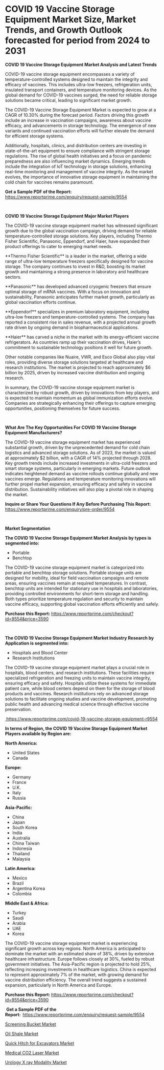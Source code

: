 <p><h1>COVID 19 Vaccine Storage Equipment Market Size, Market Trends, and Growth Outlook forecasted for period from 2024 to 2031</h1></p><p><strong>COVID 19 Vaccine Storage Equipment Market Analysis and Latest Trends</strong></p>
<p><p>COVID-19 vaccine storage equipment encompasses a variety of temperature-controlled systems designed to maintain the integrity and efficacy of vaccines. This includes ultra-low freezers, refrigeration units, insulated transport containers, and temperature monitoring devices. As the global demand for COVID-19 vaccines surged, the need for reliable storage solutions became critical, leading to significant market growth.</p><p>The COVID-19 Vaccine Storage Equipment Market is expected to grow at a CAGR of 10.30% during the forecast period. Factors driving this growth include an increase in vaccination campaigns, awareness about vaccine efficacy, and advancements in storage technology. The emergence of new variants and continued vaccination efforts will further elevate the demand for efficient storage systems. </p><p>Additionally, hospitals, clinics, and distribution centers are investing in state-of-the-art equipment to ensure compliance with stringent storage regulations. The rise of global health initiatives and a focus on pandemic preparedness are also influencing market dynamics. Emerging trends include the integration of IoT technology in storage solutions, enhancing real-time monitoring and management of vaccine integrity. As the market evolves, the importance of innovative storage equipment in maintaining the cold chain for vaccines remains paramount.</p></p>
<p><strong>Get a Sample PDF of the Report:&nbsp;</strong> <a href="https://www.reportprime.com/enquiry/request-sample/9554?utm_campaign=1159&utm_medium=2&utm_source=Github&utm_content=ia&utm_term=18102024&utm_id=covid-19-vaccine-storage-equipment">https://www.reportprime.com/enquiry/request-sample/9554</a></p>
<p>&nbsp;</p>
<p><strong>COVID 19 Vaccine Storage Equipment Major Market Players</strong></p>
<p><p>The COVID-19 vaccine storage equipment market has witnessed significant growth due to the global vaccination campaign, driving demand for reliable temperature-controlled storage solutions. Key players, including Thermo Fisher Scientific, Panasonic, Eppendorf, and Haier, have expanded their product offerings to cater to emerging market needs.</p><p>**Thermo Fisher Scientific** is a leader in the market, offering a wide range of ultra-low temperature freezers specifically designed for vaccine storage. The company continues to invest in R&D, boosting its market growth and maintaining a strong presence in laboratory and healthcare sectors.</p><p>**Panasonic** has developed advanced cryogenic freezers that ensure optimal storage of mRNA vaccines. With a focus on innovation and sustainability, Panasonic anticipates further market growth, particularly as global vaccination efforts continue.</p><p>**Eppendorf** specializes in premium laboratory equipment, including ultra-low freezers and temperature-controlled systems. The company has reported a consistent rise in sales revenue, with a projected annual growth rate driven by ongoing demand in biopharmaceutical applications.</p><p>**Haier** has carved a niche in the market with its energy-efficient vaccine refrigerators. As countries ramp up their vaccination drives, Haier’s commitment to sustainable technology positions it well for future growth.</p><p>Other notable companies like Nuaire, VWR, and Esco Global also play vital roles, providing diverse storage solutions targeted at healthcare and research institutions. The market is projected to reach approximately $6 billion by 2025, driven by increased vaccine distribution and ongoing research.</p><p>In summary, the COVID-19 vaccine storage equipment market is characterized by robust growth, driven by innovations from key players, and is expected to maintain momentum as global immunization efforts evolve. Companies are strategically enhancing their offerings to capture emerging opportunities, positioning themselves for future success.</p></p>
<p>&nbsp;</p>
<p><strong>What Are The Key Opportunities For COVID 19 Vaccine Storage Equipment Manufacturers?</strong></p>
<p><p>The COVID-19 vaccine storage equipment market has experienced substantial growth, driven by the unprecedented demand for cold chain logistics and advanced storage solutions. As of 2023, the market is valued at approximately $2 billion, with a CAGR of 14% projected through 2028. Key growth trends include increased investments in ultra-cold freezers and smart storage systems, particularly in emerging markets. Future outlook indicates heightened demand as vaccine rollouts continue globally and new vaccines emerge. Regulations and temperature monitoring innovations will further propel market expansion, ensuring efficacy and safety in vaccine distribution. Sustainability initiatives will also play a pivotal role in shaping the market.</p></p>
<p><strong>Inquire or Share Your Questions If Any Before Purchasing This Report:</strong> <a href="https://www.reportprime.com/enquiry/pre-order/9554?utm_campaign=1159&utm_medium=2&utm_source=Github&utm_content=ia&utm_term=18102024&utm_id=covid-19-vaccine-storage-equipment">https://www.reportprime.com/enquiry/pre-order/9554</a></p>
<p>&nbsp;</p>
<p><strong>Market Segmentation</strong></p>
<p><strong>The COVID 19 Vaccine Storage Equipment Market Analysis by types is segmented into:</strong></p>
<p><ul><li>Portable</li><li>Benchtop</li></ul></p>
<p><p>The COVID-19 vaccine storage equipment market is categorized into portable and benchtop storage solutions. Portable storage units are designed for mobility, ideal for field vaccination campaigns and remote areas, ensuring vaccines remain at required temperatures. In contrast, benchtop units are intended for stationary use in hospitals and laboratories, providing controlled environments for short-term storage and handling. Both types prioritize temperature regulation and security to maintain vaccine efficacy, supporting global vaccination efforts efficiently and safely.</p></p>
<p><strong>Purchase this Report:&nbsp;</strong><a href="https://www.reportprime.com/checkout?id=9554&price=3590&utm_campaign=1159&utm_medium=2&utm_source=Github&utm_content=ia&utm_term=18102024&utm_id=covid-19-vaccine-storage-equipment">https://www.reportprime.com/checkout?id=9554&price=3590</a></p>
<p>&nbsp;</p>
<p><strong>The COVID 19 Vaccine Storage Equipment Market Industry Research by Application is segmented into:</strong></p>
<p><ul><li>Hospitals and Blood Center</li><li>Research Institutions</li></ul></p>
<p><p>The COVID-19 vaccine storage equipment market plays a crucial role in hospitals, blood centers, and research institutions. These facilities require specialized refrigeration and freezing units to maintain vaccine integrity, ensuring efficacy and safety. Hospitals utilize these systems for immediate patient care, while blood centers depend on them for the storage of blood products and vaccines. Research institutions rely on advanced storage solutions to facilitate ongoing studies and vaccine development, promoting public health and advancing medical science through effective vaccine preservation.</p></p>
<p><a href="https://www.reportprime.com/covid-19-vaccine-storage-equipment-r9554?utm_campaign=1159&utm_medium=2&utm_source=Github&utm_content=ia&utm_term=18102024&utm_id=covid-19-vaccine-storage-equipment">&nbsp;https://www.reportprime.com/covid-19-vaccine-storage-equipment-r9554</a></p>
<p><strong>In terms of Region, the COVID 19 Vaccine Storage Equipment Market Players available by Region are:</strong></p>
<p>
    <p> <strong> North America: </strong>
        <ul>
            <li>United States</li>
            <li>Canada</li>
        </ul>
        </p> 
    <p> <strong> Europe: </strong>
        <ul>
            <li>Germany</li>
            <li>France</li>
            <li>U.K.</li>
            <li>Italy</li>
            <li>Russia</li>
        </ul>
        </p> 
    <p> <strong> Asia-Pacific: </strong>
        <ul>
            <li>China</li>
            <li>Japan</li>
            <li>South Korea</li>
            <li>India</li>
            <li>Australia</li>
            <li>China Taiwan</li>
            <li>Indonesia</li>
            <li>Thailand</li>
            <li>Malaysia</li>
        </ul>
        </p> 
    <p> <strong> Latin America: </strong>
        <ul>
            <li>Mexico</li>
            <li>Brazil</li>
            <li>Argentina Korea</li>
            <li>Colombia</li>
        </ul>
        </p> 
    <p> <strong> Middle East & Africa: </strong>
        <ul>
            <li>Turkey</li>
            <li>Saudi</li>
            <li>Arabia</li>
            <li>UAE</li>
            <li>Korea</li>
        </ul>
    </p>
    </p>
<p><p>The COVID-19 vaccine storage equipment market is experiencing significant growth across key regions. North America is anticipated to dominate the market with an estimated share of 38%, driven by extensive healthcare infrastructure. Europe follows closely at 30%, fueled by robust government initiatives. The Asia-Pacific region is projected to hold 25%, reflecting increasing investments in healthcare logistics. China is expected to represent approximately 7% of the market, with growing demand for vaccine distribution efficiency. The overall trend suggests a sustained expansion, particularly in North America and Europe.</p></p>
<p><strong>Purchase this Report: </strong><a href="https://www.reportprime.com/checkout?id=9554&price=3590&utm_campaign=1159&utm_medium=2&utm_source=Github&utm_content=ia&utm_term=18102024&utm_id=covid-19-vaccine-storage-equipment">https://www.reportprime.com/checkout?id=9554&price=3590</a></p>
<p>&nbsp;<strong>Get a Sample PDF of the Report:&nbsp;&nbsp;</strong><a href="https://www.reportprime.com/enquiry/request-sample/9554?utm_campaign=1159&utm_medium=2&utm_source=Github&utm_content=ia&utm_term=18102024&utm_id=covid-19-vaccine-storage-equipment">https://www.reportprime.com/enquiry/request-sample/9554</a></p>
<p><strong></strong></p>
<p><p><a href="https://issuu.com/reportprime-2/docs/screening-bucket-market-size-2030.p_8b490a54ac72e4?utm_campaign=1159&utm_medium=2&utm_source=Github&utm_content=ia&utm_term=18102024&utm_id=covid-19-vaccine-storage-equipment">Screening Bucket Market</a></p><p><a href="https://www.linkedin.com/pulse/oil-shale-market-penetration-strategies-untapped-markets-o8pje?utm_campaign=1159&utm_medium=2&utm_source=Github&utm_content=ia&utm_term=18102024&utm_id=covid-19-vaccine-storage-equipment">Oil Shale Market</a></p><p><a href="https://issuu.com/reportprime-2/docs/quick-hitch-for-excavators-market-s_e2dd91744c3f95?utm_campaign=1159&utm_medium=2&utm_source=Github&utm_content=ia&utm_term=18102024&utm_id=covid-19-vaccine-storage-equipment">Quick Hitch for Excavators Market</a></p><p><a href="https://github.com/mickahmaland/Market-Research-Report-List-1/blob/main/medical-co2-laser-market.md?utm_campaign=1159&utm_medium=2&utm_source=Github&utm_content=ia&utm_term=18102024&utm_id=covid-19-vaccine-storage-equipment">Medical CO2 Laser Market</a></p><p><a href="https://github.com/graciah1naze/Market-Research-Report-List-1/blob/main/urology-x-ray-modality-market.md?utm_campaign=1159&utm_medium=2&utm_source=Github&utm_content=ia&utm_term=18102024&utm_id=covid-19-vaccine-storage-equipment">Urology X ray Modality Market</a></p></p>